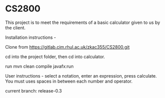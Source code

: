 # CS2800

This project is to meet the requirements of a basic calculator given to us by the client.

Installation instructions - 

Clone from https://gitlab.cim.rhul.ac.uk/zkac355/CS2800.git

cd into the project folder, then cd into calculator.

run mvn clean compile javafx:run

User instructions - select a notation, enter an expression, press calculate.
You must uses spaces in between each number and operator.

current branch: release-0.3
